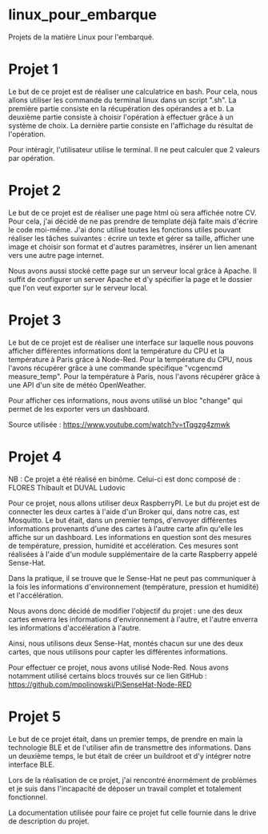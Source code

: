 # linux_pour_embarque
Projets de la matière Linux pour l'embarqué.

# Projet 1 
Le but de ce projet est de réaliser une calculatrice en bash. 
Pour cela, nous allons utiliser les commande du terminal linux dans un script ".sh".
La première partie consiste en la récupération des opérandes a et b. 
La deuxième partie consiste à choisir l'opération à effectuer grâce à un système de choix. 
La dernière partie consiste en l'affichage du résultat de l'opération. 

Pour intéragir, l'utilisateur utilise le terminal. Il ne peut calculer que 2 valeurs par opération.

# Projet 2
Le but de ce projet est de réaliser une page html où sera affichée notre CV.
Pour cela, j'ai décidé de ne pas prendre de template déjà faite mais d'écrire le code moi-mếme.
J'ai donc utilisé toutes les fonctions utiles pouvant réaliser les tâches suivantes : écrire un texte et gérer sa taille, afficher une image et choisir son format et d'autres paramètres, insérer un lien amenant vers une autre page internet. 

Nous avons aussi stocké cette page sur un serveur local grâce à Apache. 
Il suffit de configurer un server Apache et d'y spécifier la page et le dossier que l'on veut exporter sur le serveur local. 

# Projet 3
Le but de ce projet est de réaliser une interface sur laquelle nous pouvons afficher différentes informations dont la température du CPU et la température à Paris grâce à Node-Red.
Pour la température du CPU, nous l'avons récupérer grâce à une commande spécifique "vcgencmd measure_temp".
Pour la température à Paris, nous l'avons récupérer grâce à une API d'un site de météo OpenWeather.

Pour afficher ces informations, nous avons utilisé un bloc "change" qui permet de les exporter vers un dashboard.

Source utilisée : https://www.youtube.com/watch?v=tTqgzg4zmwk

# Projet 4
NB : Ce projet a été réalisé en binôme. Celui-ci est donc composé de : FLORES Thibault et DUVAL Ludovic

Pour ce projet, nous allons utiliser deux RaspberryPI. Le but du projet est de connecter les deux cartes à l'aide d'un Broker qui, dans notre cas, est Mosquitto. 
Le but était, dans un premier temps, d'envoyer différentes informations provenants d'une des cartes à l'autre carte afin qu'elle les affiche sur un dashboard. 
Les informations en question sont des mesures de température, pression, humidité et accélération. 
Ces mesures sont réalisées à l'aide d'un module supplémentaire de la carte Raspberry appelé Sense-Hat.

Dans la pratique, il se trouve que le Sense-Hat ne peut pas communiquer à la fois les informations d'environnement (température, pression et humidité) et l'accélération.

Nous avons donc décidé de modifier l'objectif du projet : une des deux cartes enverra les informations d'environnement à l'autre, et l'autre enverra les informations
d'accélération à l'autre.

Ainsi, nous utilisons deux Sense-Hat, montés chacun sur une des deux cartes, que nous utilisons pour capter les différentes informations.

Pour effectuer ce projet, nous avons utilisé Node-Red. Nous avons notamment utilisé certains blocs trouvés sur ce lien GitHub : 
https://github.com/mpolinowski/PiSenseHat-Node-RED

# Projet 5
Le but de ce projet était, dans un premier temps, de prendre en main la technologie BLE et de l'utiliser afin de transmettre des informations.
Dans un deuxième temps, le but était de créer un buildroot et d'y intégrer notre interface BLE.

Lors de la réalisation de ce projet, j'ai rencontré énormément de problèmes et je suis dans l'incapacité de déposer un travail complet et totalement fonctionnel. 

La documentation utilisée pour faire ce projet fut celle fournie dans le drive de description du projet. 
